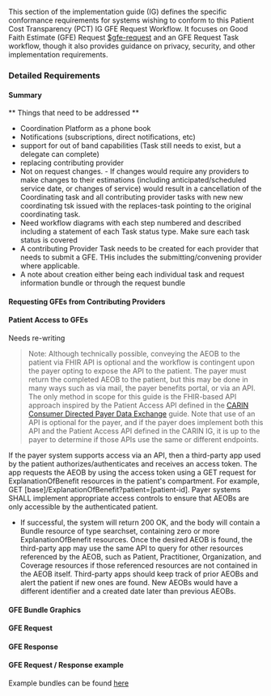 This section of the implementation guide (IG) defines the specific conformance requirements for systems wishing to conform to this Patient Cost Transparency (PCT) IG GFE Request Workflow. It focuses on Good Faith Estimate (GFE) Request [$gfe-request]( https://build.fhir.org/ig/HL7/davinci-pct/OperationDefinition-GFE-request.html) and an GFE Request Task workflow, though it also provides guidance on privacy, security, and other implementation requirements.

### Detailed Requirements

#### Summary
** Things that need to be addressed **
- Coordination Platform as a phone book
- Notifications (subscriptions, direct notifications, etc)
- support for out of band capabilities (Task still needs to exist, but a delegate can complete)
- replacing contributing provider
- Not on request changes. - If changes would require any providers to make changes to their estimations (including anticipated/scheduled service date, or changes of service) would result in a cancellation of the Coordinating task and all contributing provider tasks with new new coordinating tsk issued with the replaces-task pointing to the original coordinating task.
- Need workflow diagrams with each step numbered and described including a statement of each Task status type. Make sure each task status is covered
- A contributing Provider Task needs to be created for each provider that needs to submit a GFE. THis includes the submitting/convening provider where applicable.
- A note about creation either being each individual task and request information bundle or through the request bundle 


#### Requesting GFEs from Contributing Providers


#### Patient Access to GFEs

Needs re-writing
> Note: Although technically possible, conveying the AEOB to the patient via FHIR API is optional and the workflow is contingent upon the payer opting to expose the API to the patient. The payer must return the completed AEOB to the patient, but this may be done in many ways such as via mail, the payer benefits portal, or via an API. The only method in scope for this guide is the FHIR-based API approach inspired by the Patient Access API defined in the [CARIN Consumer Directed Payer Data Exchange](https://build.fhir.org/ig/HL7/carin-bb/Use_Case.html#use-case---consumer-access-to-their-claims-data) guide. Note that use of an API is optional for the payer, and if the payer does implement both this API and the Patient Access API defined in the CARIN IG, it is up to the payer to determine if those APIs use the same or different endpoints. 

If the payer system supports access via an API, then a third-party app used by the patient authorizes/authenticates  and receives an access token. The app requests the AEOB by using the access token using a GET request for ExplanationOfBenefit resources in the patient's compartment. For example, GET [base]/ExplanationOfBenefit?patient=[patient-id]. Payer systems SHALL implement appropriate access controls to ensure that AEOBs are only accessible by the authenticated patient. 
  * If successful, the system will return 200 OK, and the body will contain a Bundle resource of type searchset, containing zero or more ExplanationOfBenefit resources. Once the desired AEOB is found, the third-party app may use the same API to query for other resources referenced by the AEOB, such as Patient, Practitioner, Organization, and Coverage resources if those referenced resources are not contained in the AEOB itself. Third-party apps should keep track of prior AEOBs and alert the patient if new ones are found. New AEOBs would have a different identifier and a created date later than previous AEOBs. 

#### GFE Bundle Graphics

#### GFE Request


#### GFE Response

#### GFE Request / Response example

Example bundles can be found [here](use_cases.html#examples)
